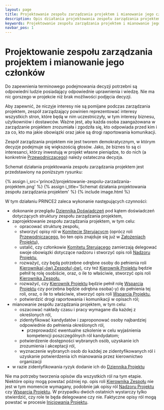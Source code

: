 ```yaml
---
layout: page
title: Projektowanie zespołu zarządzania projektem i mianowanie jego członków
description: Opis działania projektowania zespołu zarządzania projektem i mianowania jego członków w procesie Przygotowania Projektu PRINCE2
keywords: Projektowanie zespołu zarządzania projektem i mianowanie jego członków Przygotowanie Projektu działanie proces PRINCE2
navbar_pos: 1
---
```

# Projektowanie zespołu zarządzania projektem i mianowanie jego członków

Do zapewnienia terminowego podejmowania decyzji potrzebni są odpowiedni ludzie posiadający odpowiednie uprawnienia i wiedzę. Nie ma nic gorszego w
projekcie niż brak możliwości podjęcia decyzji.

Aby zapewnić, że niczyje interesy nie są pomijane podczas zarządzania projektem, zespół zarządzający
powinien reprezentować interesy wszystkich stron, które będą w nim uczestniczyły, w tym interesy biznesu, użytkowniów i dostawców. Ważne jest, aby
każda osoba zaangażowana w zarządzanie projektem zrozumiała i zgodziła się, kto odpowiada przed kim i za co, kto ma jakie obowiązki oraz
jakie są drogi raportowania komunikacji.

Zespół zarządzania projektem nie jest tworem demokratycznym, w którym decyzje podejmuje się większością głosów. Jako, że biznes to są ci
interesanci, którzy inwestują w projekt własne pieniądze, to do nich (a konkretnie [Przewodniczącego](/prince2/przewodniczacy)) należy
ostateczna decyzja.

Schemat działania projektowania zespołu zarządzania projektem jest przedstawiony na poniższym rysunku:

{% assign i_src='prince2/projektowanie-zespolu-zarzadzania-projektem.png' %}
{% assign i_title='Schemat działania projektowania zespołu zarządzania projektem' %}
{% include image.html %}

W tym działaniu PRINCE2 zaleca wykonanie następujących czynności:

  * dokonanie przeglądu [Dziennika Doświadczeń](/prince2/opisy-produktow-zarzadczych/dziennik-doswiadczen) pod kątem doświadczeń dotyczących struktury zespołu zarządzania projektem,
  * zaprojektowanie zespołu zarządzania projektem, w tym celu:
    * opracować strukturę zespołu,
    * stworzyć opisy ról w [Komitecie Sterującycm](/prince2/komitet-sterujacy) (oprócz roli [Przewodniczącego](/prince2/przewodniczacy), bo ten opis znajduje
się już w [Założeniach Projektu](/prince2/opisy-produktow-zarzadczych/zalozenia-projektu)),
    * ustalić, czy członkowie [Komitetu Sterującego](/prince2/komitet-sterujacy) zamierzają delegować swoje obowiązki dotyczące nadzoru i stworzyć opis roli
[Nadzoru Projektu](/prince2/nadzor-projektu),
    * rozważyć, czy będą potrzebne odrębne osoby do pełnienia roli [Kierownika(-ów) Zespołu(-ów)](/prince2/kierownik-zespolu), czy też
[Kierownik Projektu](/prince2/kierownik-projektu) będzie pełnił tę rolę osobiście, oraz, o ile to właściwie, stworzyć opis roli [Kierownika Zespołu](/prince2/kierownik-zespolu),
    * rozważyć, czy [Kierownik Projektu](/prince2/kierownik-projektu) będzie pełnił rolę [Wsparcia Projektu](/prince2/wsparcie-projektu) czy porzebna będzie
odrębna osoba(-y) do pełnienia tej roli, oraz, o ile to właściwie, stworzyć opis roli [Wsparcia Projektu](/prince2/wsparcie-projektu),
    * potwierdzić drogi raportowania i komunikacji w opisach ról;
  * mianowanie zespółu zarządzania projektem, w tym celu:
    * oszacować nakłady czasu i pracy wymagane dla każdej z określonych ról,
    * zidentyfikować kandydatów i zaproponować osoby najbardziej odpowiednie do pełnienia określonych ról,
      * przeprowadzić ewentualne szkolenie w celu wyjaśnienia kompetencji poszczególnych ról kandydatom;
    * potwierdzenie dostępności wybranych osób, uzyskanie ich zrozumienia i akceptacji ról,
    * wyznaczenie wybranych osob do każdej ze zidentyfikowanych ról i uzyskanie potwierdzenia ich mianowania przez kierownictwo organizacji
  * w razie zidentyfikowania ryzyk dodanie ich do [Dziennika Projektu](/prince2/opisy-produktow-zarzadczych/dziennik-projektu)

Nie ma potrzeby tworzenia opisów dla wszystkich ról na tym etapie. Niektóre opisy mogą powstać później np. opis roli [Kierownika Zespołu](/prince2/kierownik-zespolu)
nie jest w tym momencie wymagany, podobnie jak opisy ról [Nadzoru Projektu](/prince2/nadzor-projektu) czy [Wsparcia Projektu](/prince2/wsparcie-projektu). W przypadku
dwóch ostatnich wystarczy tylko stwierdzić, czy role te będa delegowane czy nie. Faktyczne opisy ról mogą powstać w procesie [Inicjowania Projektu](/prince2/inicjowanie-projektu).